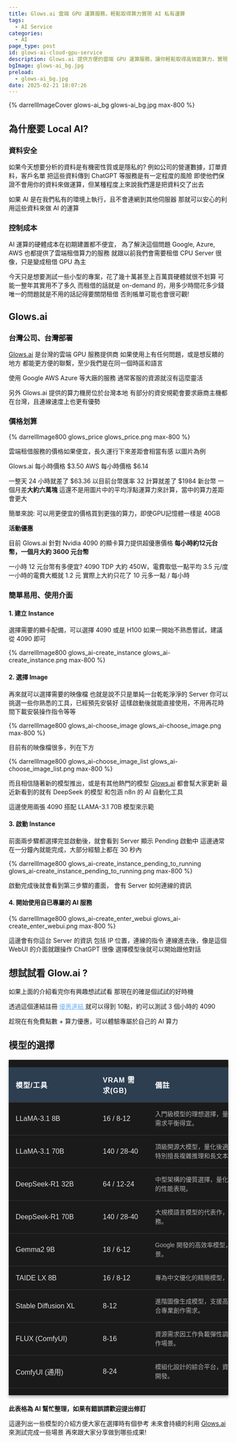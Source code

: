 ```yaml
---
title: Glows.ai 雲端 GPU 運算服務，輕鬆取得算力實現 AI 私有運算
tags:
  - AI Service
categories:
  - AI
page_type: post
id: glows-ai-cloud-gpu-service
description: Glows.ai 提供方便的雲端 GPU 運算服務，讓你輕鬆取得高效能算力，實現 AI 私有化運算。無需自建機房，即可享有穩定、安全的 GPU 資源，是企業和個人開發 AI 應用的最佳選擇。
bgImage: glows-ai_bg.jpg
preload:
  - glows-ai_bg.jpg
date: 2025-02-21 18:07:26
---
```


{% darrellImageCover glows-ai_bg glows-ai_bg.jpg max-800 %}

## 為什麼要 Local AI?

### 資料安全

如果今天想要分析的資料是有機密性質或是隱私的?
例如公司的營運數據，訂單資料，客戶名單
把這些資料傳到 ChatGPT 等服務是有一定程度的風險
即使他們保證不會用你的資料來做運算，但某種程度上來說我們還是把資料交了出去

如果 AI 是在我們私有的環境上執行，且不會連網到其他伺服器
那就可以安心的利用這些資料來做 AI 的運算

### 控制成本

AI 運算的硬體成本在初期建置都不便宜，
為了解決這個問題
Google, Azure, AWS 也都提供了雲端租借算力的服務
就跟以前我們會需要租借 CPU Server 很像，只是變成租借 GPU 為主

今天只是想要測試一些小型的專案，花了幾十萬甚至上百萬買硬體就很不划算
可能一整年其實用不了多久
而租借的話就是 on-demand 的，用多少時間花多少錢
唯一的問題就是不用的話記得要關閉租借
否則帳單可能也會很可觀!

## Glows.ai

### 台灣公司、台灣部署

[Glows.ai](https://glows.ai) 是台灣的雲端 GPU 服務提供商
如果使用上有任何問題，或是想反饋的地方
都能更方便的聯繫，至少我們是在同一個時區和語言

使用 Google AWS Azure 等大廠的服務
通常客服的資源就沒有這麼靈活

另外 Glows.ai 提供的算力機房位於台灣本地
有部分的資安規範會要求廠商主機都在台灣，且連線速度上也更有優勢

### 價格划算

{% darrellImage800 glows_price glows_price.png max-800 %}

雲端租借服務的價格如果便宜，長久運行下來差距會相當有感
以圖片為例

Glows.ai 每小時價格 $3.50
AWS 每小時價格 $6.14

一整天 24 小時就差了 $63.36 
以目前台幣匯率 32 計算就差了 $1984 新台幣
一個月差**大約六萬塊**
這還不是用圖片中的平均浮點運算力來計算，當中的算力差距會更大

簡單來說: 可以用更便宜的價格買到更強的算力，即使GPU記憶體一樣是 40GB

**活動優惠**

目前 Glows.ai 針對 Nvidia 4090 的顯卡算力提供超優惠價格
**每小時約12元台幣，一個月大約 3600 元台幣**

一小時 12 元台幣有多便宜?
4090 TDP 大約 450W，電費取低一點平均 3.5 元/度
一小時的電費大概就 1.2 元
實際上大約只花了 10 元多一點 / 每小時

### 簡單易用、使用介面

#### 1. 建立 Instance

選擇需要的顯卡配備，可以選擇 4090 或是 H100
如果一開始不熟悉嘗試，建議從 4090 即可

{% darrellImage800 glows_ai-create_instance glows_ai-create_instance.png max-800 %}


#### 2. 選擇 Image

再來就可以選擇需要的映像檔
也就是說不只是單純一台乾乾淨淨的 Server
你可以挑選一些你熟悉的工具，已經預先安裝好
這樣啟動後就能直接使用，不用再花時間下載安裝操作指令等等


{% darrellImage800 glows_ai-choose_image glows_ai-choose_image.png max-800 %}

目前有的映像檔很多，列在下方

{% darrellImage800 glows_ai-choose_image_list glows_ai-choose_image_list.png max-800 %}

而且相信隨著新的模型推出，或是有其他熱門的模型
[Glows.ai](https://glows.ai) 都會幫大家更新
最近新看到的就有 DeepSeek 的模型
和包涵 n8n 的 AI 自動化工具

這邊使用兩張 4090 搭配 LLAMA-3.1 70B 模型來示範

#### 3. 啟動 Instance

前面兩步驟都選擇完並啟動後，就會看到 Server 顯示 Pending 啟動中
這邊通常在一分鐘內就能完成，大部分經驗上都在 30 秒內

{% darrellImage800 glows_ai-create_instance_pending_to_running glows_ai-create_instance_pending_to_running.png max-800 %}

啟動完成後就會看到第三步驟的畫面，
會有 Server 如何連線的資訊

#### 4. 開始使用自已專屬的 AI 服務

{% darrellImage800 glows_ai-create_enter_webui glows_ai-create_enter_webui.png max-800 %}

這邊會有你這台 Server 的資訊
包括 IP 位置，連線的指令
連線進去後，像是這個 WebUI 的介面就跟操作 ChatGPT 很像
選擇模型後就可以開始跟他對話

## 想試試看 Glow.ai ?

如果上面的介紹看完你有興趣想試試看
那現在的確是個試試的好時機

透過這個連結註冊 
<a href="https://reurl.cc/eGrmGj" style="color:rgb(116, 180, 249);"><i class="fa-solid fa-link"></i><span> 優惠連結 </span></a>
就可以得到 10點，約可以測試 3 個小時的 4090

趁現在有免費點數 + 算力優惠，可以體驗專屬於自己的 AI 算力

## 模型的選擇
<style>
    .grok-table-container {
        max-width: 1000px;
        margin: 20px auto;
        font-family: 'Arial', sans-serif;
        background-color: #1a1a1a;
        box-shadow: 0 4px 6px rgba(0, 0, 0, 0.3);
        overflow-x: auto;
    }

    .grok-table {
        width: 100%;
        border-collapse: collapse;
        font-size: 16px;
        min-width: 800px;
        table-layout: fixed;
    }

    .grok-table th,
    .grok-table td {
        padding: 16px;
        text-align: left;
        border-bottom: 1px solid #333;
    }

    .grok-table th {
        background-color: #2c3e50;
        color: #ffffff;
        font-weight: bold;
        text-transform: uppercase;
        letter-spacing: 1px;
    }

    .grok-table-container .grok-table tbody tr {
        background-color: #1a1a1a !important;
    }

    .grok-table-container .grok-table tr:hover {
        background-color: #2d2d2d !important;
        transition: background-color 0.3s ease;
    }

    .grok-table td {
        color: #e0e0e0;
    }

    .grok-table td:nth-child(3) {
        font-size: 14px;
        color: #b0b0b0;
        line-height: 1.5;
    }

    .grok-table th:nth-child(1),
    .grok-table td:nth-child(1) {
        width: 25%;
    }
    .grok-table th:nth-child(2),
    .grok-table td:nth-child(2) {
        width: 15%;
    }
    .grok-table th:nth-child(3),
    .grok-table td:nth-child(3) {
        width: 60%;
    }

    @media (max-width: 768px) {
        .grok-table-container {
            margin: 10px 0;
            width: 100%;
            box-shadow: none;
        }

        .grok-table th,
        .grok-table td {
            padding: 12px 8px;
            font-size: 14px;
        }

        .grok-table td:nth-child(3) {
            font-size: 13px;
        }

        .grok-table th:nth-child(1),
        .grok-table td:nth-child(1) {
            width: 30%;
        }
        .grok-table th:nth-child(2),
        .grok-table td:nth-child(2) {
            width: 20%;
        }
        .grok-table th:nth-child(3),
        .grok-table td:nth-child(3) {
            width: 50%;
        }
    }
</style>
<div class="grok-table-container" itemscope itemtype="https://schema.org/Table">
<meta itemprop="about" content="AI 模型硬體需求比較表">
        <table class="grok-table">
            <thead>
                <tr>
                    <th>模型/工具</th>
                    <th>VRAM 需求(GB)</th>
                    <th>備註</th>
                </tr>
            </thead>
            <tbody>
                <tr>
                    <td>LLaMA-3.1 8B</td>
                    <td>16 / 8-12</td>
                    <td>入門級模型的理想選擇，量化後僅需 12GB 顯卡即可運行，性能與資源需求平衡得宜。</td>
                </tr>
                <tr>
                    <td>LLaMA-3.1 70B</td>
                    <td>140 / 28-40</td>
                    <td>頂級開源大模型，量化後適用於 40GB+ 顯卡。出色的多語言處理能力，特別擅長複雜推理和長文本理解。</td>
                </tr>
                <tr>
                    <td>DeepSeek-R1 32B</td>
                    <td>64 / 12-24</td>
                    <td>中型架構的優質選擇，量化後在 24GB 顯卡上運行順暢，提供穩定可靠的性能表現。</td>
                </tr>
                <tr>
                    <td>DeepSeek-R1 70B</td>
                    <td>140 / 28-40</td>
                    <td>大規模語言模型的代表作，量化優化後資源需求適中，適合處理複雜任務。</td>
                </tr>
                <tr>
                    <td>Gemma2 9B</td>
                    <td>18 / 6-12</td>
                    <td>Google 開發的高效率模型，12GB 顯卡即可運行，適合輕量級應用場景。</td>
                </tr>
                <tr>
                    <td>TAIDE LX 8B</td>
                    <td>16 / 8-12</td>
                    <td>專為中文優化的精簡模型，量化後資源佔用低，中文處理能力出色。</td>
                </tr>
                <tr>
                    <td>Stable Diffusion XL</td>
                    <td>8-12</td>
                    <td>進階圖像生成模型，支援高品質輸出，顯存需求隨解析度提升而增加。適合專業創作需求。</td>
                </tr>
                <tr>
                    <td>FLUX (ComfyUI)</td>
                    <td>8-16</td>
                    <td>資源需求因工作負載彈性調整，提供多樣化的圖像處理功能，適合各類創作場景。</td>
                </tr>
                <tr>
                    <td>ComfyUI (通用)</td>
                    <td>8-24</td>
                    <td>模組化設計的綜合平台，資源需求取決於載入模型，支援客製化工作流程開發。</td>
                </tr>
            </tbody>
        </table>
    </div>

**此表格為 AI 幫忙整理，如果有錯誤請歡迎提出修訂**

這邊列出一些模型的介紹方便大家在選擇時有個參考
未來會持續的利用 [Glows.ai](https://glows.ai) 來測試完成一些場景
再來跟大家分享做到哪些成果!

